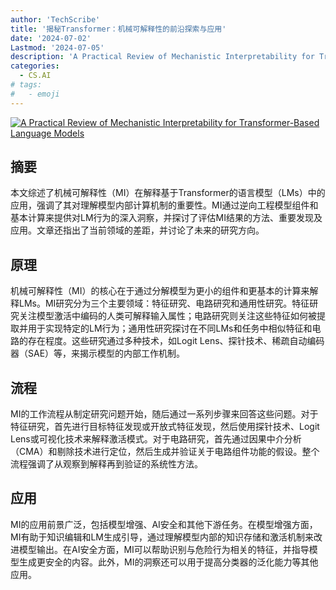 ```yaml
---
author: 'TechScribe'
title: '揭秘Transformer：机械可解释性的前沿探索与应用'
date: '2024-07-02'
Lastmod: '2024-07-05'
description: 'A Practical Review of Mechanistic Interpretability for Transformer-Based Language Models'
categories:
  - CS.AI
# tags:
#   - emoji
---
```


[![A Practical Review of Mechanistic Interpretability for Transformer-Based Language Models](https://arxiv-research-1301205113.cos.ap-guangzhou.myqcloud.com/images/2407.02646v1.pdf_0.jpg)](https://arxiv.org/abs/2407.02646v1)

## 摘要

本文综述了机械可解释性（MI）在解释基于Transformer的语言模型（LMs）中的应用，强调了其对理解模型内部计算机制的重要性。MI通过逆向工程模型组件和基本计算来提供对LM行为的深入洞察，并探讨了评估MI结果的方法、重要发现及应用。文章还指出了当前领域的差距，并讨论了未来的研究方向。<!--more-->

## 原理

机械可解释性（MI）的核心在于通过分解模型为更小的组件和更基本的计算来解释LMs。MI研究分为三个主要领域：特征研究、电路研究和通用性研究。特征研究关注模型激活中编码的人类可解释输入属性；电路研究则关注这些特征如何被提取并用于实现特定的LM行为；通用性研究探讨在不同LMs和任务中相似特征和电路的存在程度。这些研究通过多种技术，如Logit Lens、探针技术、稀疏自动编码器（SAE）等，来揭示模型的内部工作机制。

## 流程

MI的工作流程从制定研究问题开始，随后通过一系列步骤来回答这些问题。对于特征研究，首先进行目标特征发现或开放式特征发现，然后使用探针技术、Logit Lens或可视化技术来解释激活模式。对于电路研究，首先通过因果中介分析（CMA）和剔除技术进行定位，然后生成并验证关于电路组件功能的假设。整个流程强调了从观察到解释再到验证的系统性方法。

## 应用

MI的应用前景广泛，包括模型增强、AI安全和其他下游任务。在模型增强方面，MI有助于知识编辑和LM生成引导，通过理解模型内部的知识存储和激活机制来改进模型输出。在AI安全方面，MI可以帮助识别与危险行为相关的特征，并指导模型生成更安全的内容。此外，MI的洞察还可以用于提高分类器的泛化能力等其他应用。